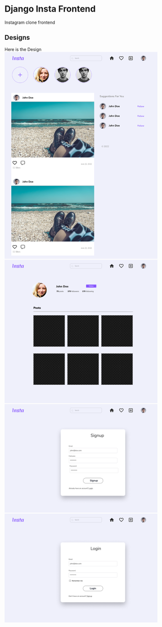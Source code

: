 # Django Insta Frontend
Instagram clone frontend 

## Designs
Here is the Design
![Design](./images/Home.png)
![Modal](./images/Profile.png)
![Modal](./images/Signup.png)
![Modal](./images/Login.png)
